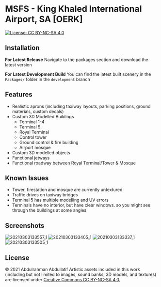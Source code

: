 # MSFS - King Khaled International Airport, SA [OERK]
[![License: CC BY-NC-SA 4.0](https://licensebuttons.net/l/by-nc-sa/4.0/80x15.png)](https://creativecommons.org/licenses/by-nc-sa/4.0/)


## Installation

**For Latest Release**
Navigate to the packages section and download the latest version

**For Latest Development Build**
You can find the latest built scenery in the ```Packages/``` folder in the ```development``` branch

## Features

- Realistic aprons (including taxiway layouts, parking positions, ground materials, custom decals)
- Custom 3D Modelled Buildings
  - Terminal 1-4
  - Terminal 5
  - Royal Terminal
  - Control tower
  - Ground control & fire building
  - Airport mosque
- Custom 3D modelled objects
- Functional jetways
- Functional roadway between Royal Terminal/Tower & Mosque

## Known Issues

- Tower, firestation and mosque are currently untextured
- Traffic drives on taxiway bridges
- Terminal 5 has multiple modelling and UV errors
- Terminals have no interior, but have clear windows. so you might see through the buildings at some angles


## Screenshots 

![20210303133557_1](https://user-images.githubusercontent.com/20840437/109793315-8b70ed00-7c25-11eb-9961-62a4d912486f.jpg)
![20210303133405_1](https://user-images.githubusercontent.com/20840437/109793324-8e6bdd80-7c25-11eb-8d79-cc581efe1d91.jpg)
![20210303133337_1](https://user-images.githubusercontent.com/20840437/109793335-9166ce00-7c25-11eb-83ba-9f31c5320a3a.jpg)
![20210303133505_1](https://user-images.githubusercontent.com/20840437/109793364-97f54580-7c25-11eb-83e8-c3e6c8328e47.jpg)


## License

© 2021 Abdulrahman Abdullatif
Artistic assets included in this work (including but not limited to images, sound banks, 3D models, and textures) are licensed under [Creative Commons CC BY-NC-SA 4.0.](https://creativecommons.org/licenses/by-nc-sa/4.0/)
